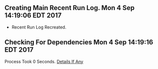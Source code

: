## Creating Main Recent Run Log. Mon 4 Sep 14:19:06 EDT 2017
* Recent Run Log Recreated.
## Checking For Dependencies Mon 4 Sep 14:19:16 EDT 2017
Process Took 0 Seconds.
[Details If Any](https://github.com/deathbybandaid/piholeparser/blob/master/RecentRunLogs/TopLevelScripts/Checking-For-Dependencies.md)

